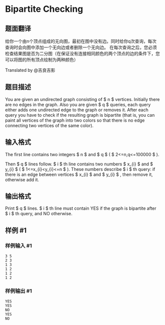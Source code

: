 # Bipartite Checking

## 题面翻译

给你一个由n个顶点组成的无向图，最初在图中没有边。同时给你q次查询，每次查询时会向图中添加一个无向边或者删除一个无向边。 在每次查询之后，您必须检查结果图是否为二分图（在保证没有连接相同颜色的两个顶点的边的条件下，您可以将图的所有顶点绘制为两种颜色）

Translated by @吉良吉影

## 题目描述

You are given an undirected graph consisting of $ n $ vertices. Initially there are no edges in the graph. Also you are given $ q $ queries, each query either adds one undirected edge to the graph or removes it. After each query you have to check if the resulting graph is bipartite (that is, you can paint all vertices of the graph into two colors so that there is no edge connecting two vertices of the same color).

## 输入格式

The first line contains two integers $ n $ and $ q $ ( $ 2<=n,q<=100000 $ ).

Then $ q $ lines follow. $ i $ th line contains two numbers $ x_{i} $ and $ y_{i} $ ( $ 1<=x_{i}<y_{i}<=n $ ). These numbers describe $ i $ th query: if there is an edge between vertices $ x_{i} $ and $ y_{i} $ , then remove it, otherwise add it.

## 输出格式

Print $ q $ lines. $ i $ th line must contain YES if the graph is bipartite after $ i $ th query, and NO otherwise.

## 样例 #1

### 样例输入 #1

```
3 5
2 3
1 3
1 2
1 2
1 2
```

### 样例输出 #1

```
YES
YES
NO
YES
NO
```